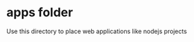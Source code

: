 apps folder
========================================================================

Use this directory to place web applications like nodejs projects
